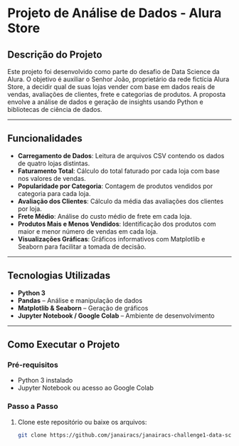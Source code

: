 # Projeto de Análise de Dados - Alura Store

## Descrição do Projeto  
Este projeto foi desenvolvido como parte do desafio de Data Science da Alura. O objetivo é auxiliar o Senhor João, proprietário da rede fictícia Alura Store, a decidir qual de suas lojas vender com base em dados reais de vendas, avaliações de clientes, frete e categorias de produtos. A proposta envolve a análise de dados e geração de insights usando Python e bibliotecas de ciência de dados.

---

## Funcionalidades  

- **Carregamento de Dados**: Leitura de arquivos CSV contendo os dados de quatro lojas distintas.
- **Faturamento Total**: Cálculo do total faturado por cada loja com base nos valores de vendas.
- **Popularidade por Categoria**: Contagem de produtos vendidos por categoria para cada loja.
- **Avaliação dos Clientes**: Cálculo da média das avaliações dos clientes por loja.
- **Frete Médio**: Análise do custo médio de frete em cada loja.
- **Produtos Mais e Menos Vendidos**: Identificação dos produtos com maior e menor número de vendas em cada loja.
- **Visualizações Gráficas**: Gráficos informativos com Matplotlib e Seaborn para facilitar a tomada de decisão.

---

## Tecnologias Utilizadas  

- **Python 3**  
- **Pandas** – Análise e manipulação de dados  
- **Matplotlib & Seaborn** – Geração de gráficos  
- **Jupyter Notebook / Google Colab** – Ambiente de desenvolvimento  

---

## Como Executar o Projeto  

### Pré-requisitos  

- Python 3 instalado  
- Jupyter Notebook ou acesso ao Google Colab  

### Passo a Passo  

1. Clone este repositório ou baixe os arquivos:
   ```bash
   git clone https://github.com/janairacs/janairacs-challenge1-data-science
